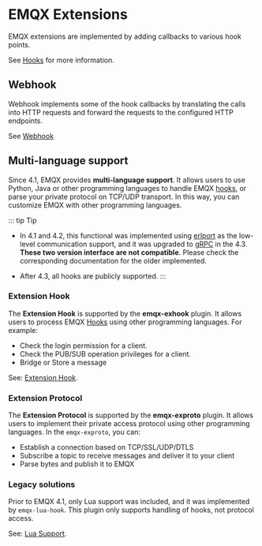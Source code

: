 # EMQX Extensions

EMQX extensions are implemented by adding callbacks to various hook points.

See [Hooks](hooks.md) for more information.

## Webhook

Webhook implements some of the hook callbacks by translating the calls into
HTTP requests and forward the requests to the configured HTTP endpoints.

See [Webhook](webhook)

## Multi-language support

Since 4.1, EMQX provides **multi-language support**. It allows users to use Python, Java or other programming languages to handle EMQX [hooks](./hooks.md), or parse your private protocol on TCP/UDP transport. In this way, you can customize EMQX with other programming languages.

::: tip Tip

- In 4.1 and 4.2, this functional was implemented using [erlport](https://github.com/emqx/erlport) as the low-level communication support, and it was upgraded to [gRPC](https://grpc.io) in the 4.3. **These two version interface are not compatible**. Please check the corresponding documentation for the older implemented.

- After 4.3, all hooks are publicly supported.
:::


### Extension Hook

The **Extension Hook** is supported by the **emqx-exhook** plugin. It allows users to process EMQX [Hooks](hooks.md) using other programming languages. For example:

- Check the login permission for a client.
- Check the PUB/SUB operation privileges for a client.
- Bridge or Store a message

See: [Extension Hook](lang-exhook.md).

### Extension Protocol

The **Extension Protocol** is supported by the **emqx-exproto** plugin. It allows users to implement their private access protocol using other programming languages. In the `emqx-exproto`, you can:

- Establish a connection based on TCP/SSL/UDP/DTLS
- Subscribe a topic to receive messages and deliver it to your client
- Parse bytes and publish it to EMQX


### Legacy solutions

Prior to EMQX 4.1, only Lua support was included, and it was implemented by `emqx-lua-hook`. This plugin only supports handling of hooks, not protocol access.

See: [Lua Support](lang-lua.md).
